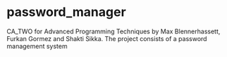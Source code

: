 # password_manager
CA_TWO for Advanced Programming Techniques by Max Blennerhassett, Furkan Gormez and Shakti Sikka. The project consists of a password management system
